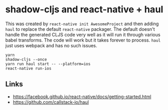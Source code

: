# shadow-cljs and react-native + haul

This was created by `react-native init AwesomeProject` and then adding `haul` to replace the default `react-native` packager. The default doesn't handle the generated CLJS code very well as it will run it through various babel transforms. The code will work but it takes forever to process. `haul` just uses webpack and has no such issues.

```
yarn
shadow-cljs --once
yarn run haul start -- --platform=ios
react-native run-ios
```

## Links

- https://facebook.github.io/react-native/docs/getting-started.html
- https://github.com/callstack-io/haul
